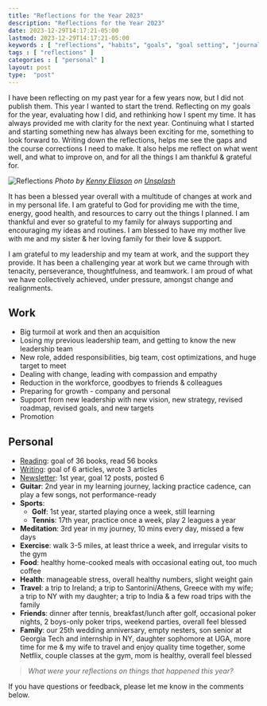 ```yaml
---
title: "Reflections for the Year 2023"
description: "Reflections for the Year 2023"
date: 2023-12-29T14:17:21-05:00
lastmod: 2023-12-29T14:17:21-05:00
keywords : [ "reflections", "habits", "goals", "goal setting", "journaling", "reading", "writing", "travel"]
tags : [ "reflections" ]
categories : [ "personal" ]
layout: post
type:  "post"
---
```


I have been reflecting on my past year for a few years now, but I did not publish them. This year I wanted to start the trend. Reflecting on my goals for the year, evaluating how I did, and rethinking how I spent my time. It has always provided me with clarity for the next year. Continuing what I started and starting something new has always been exciting for me, something to look forward to. Writing down the reflections, helps me see the gaps and the course corrections I need to make. It also helps me reflect on what went well, and what to improve on, and for all the things I am thankful & grateful for.
<!--more-->

![Reflections](https://images.unsplash.com/photo-1620662831351-9f68f76d0b9a?q=80&w=1470&auto=format&fit=crop&ixlib=rb-4.0.3&ixid=M3wxMjA3fDB8MHxwaG90by1wYWdlfHx8fGVufDB8fHx8fA%3D%3D)
*Photo by [Kenny Eliason](https://unsplash.com/@neonbrand) on [Unsplash](https://unsplash.com/)*

It has been a blessed year overall with a multitude of changes at work and in my personal life. I am grateful to God for providing me with the time, energy, good health, and resources to carry out the things I planned. I am thankful and ever so grateful to my family for always supporting and encouraging my ideas and routines. I am blessed to have my mother live with me and my sister & her loving family for their love & support.

I am grateful to my leadership and my team at work, and the support they provide. It has been a challenging year at work but we came through with tenacity, perseverance, thoughtfulness, and teamwork. I am proud of what we have collectively achieved, under pressure, amongst change and realignments. 

## Work

- Big turmoil at work and then an acquisition
- Losing my previous leadership team, and getting to know the new leadership team
- New role, added responsibilities, big team, cost optimizations, and huge target to meet
- Dealing with change, leading with compassion and empathy
- Reduction in the workforce, goodbyes to friends & colleagues
- Preparing for growth - company and personal
- Support from new leadership with new vision, new strategy, revised roadmap, revised goals, and new targets
- Promotion

## Personal

- [Reading](https://rupakganguly.com/posts/challenge-yourself-into-a-reading-habit/): goal of 36 books, read 56 books
- [Writing](https://rupakganguly.com): goal of 6 articles, wrote 3 articles
- [Newsletter](https://rupakganguly.substack.com): 1st year, goal 12 posts, posted 6
- **Guitar**: 2nd year in my learning journey, lacking practice cadence, can play a few songs, not performance-ready
- **Sports**: 
	- **Golf**: 1st year, started playing once a week, still learning
	- **Tennis**: 17th year, practice once a week, play 2 leagues a year
- **Meditation**: 3rd year in my journey, 10 mins every day, missed a few days
- **Exercise**: walk 3-5 miles, at least thrice a week, and irregular visits to the gym
- **Food**: healthy home-cooked meals with occasional eating out, too much coffee
- **Health**: manageable stress, overall healthy numbers, slight weight gain
- **Travel**: a trip to Ireland; a trip to Santorini/Athens, Greece with my wife; a trip to NY with my daughter; a trip to India & a few road trips with the family
- **Friends**: dinner after tennis, breakfast/lunch after golf, occasional poker nights, 2 boys-only poker trips, weekend parties, overall feel blessed
- **Family**: our 25th wedding anniversary, empty nesters, son senior at Georgia Tech and internship in NY, daughter sophomore at UGA, more time for me & my wife to travel and enjoy quality time together, some Netflix, couple classes at the gym, mom is healthy, overall feel blessed

>*What were your reflections on things that happened this year?*

If you have questions or feedback, please let me know in the comments below.
